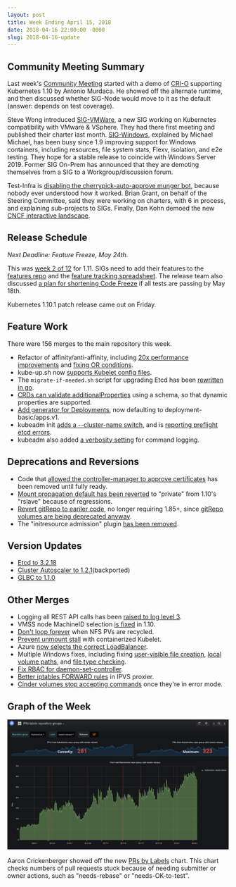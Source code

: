 ```yaml
---
layout: post
title: Week Ending April 15, 2018
date: 2018-04-16 22:00:00 -0000
slug: 2018-04-16-update
---
```


## Community Meeting Summary

Last week's [Community Meeting](http://bit.ly/k8scommunity) started with a demo of [CRI-O](https://github.com/kubernetes-incubator/cri-o) supporting Kubernetes 1.10 by Antonio Murdaca.  He showed off the alternate runtime, and then discussed whether SIG-Node would move to it as the default (answer: depends on test coverage).

Steve Wong introduced [SIG-VMWare](https://github.com/kubernetes/community/tree/master/sig-vmware), a new SIG working on Kubernetes compatibility with VMware & VSphere.  They had there first meeting and published their charter last month.  [SIG-Windows](https://github.com/kubernetes/community/tree/master/sig-windows), explained by Michael Michael, has been busy since 1.9 improving support for Windows containers, including resources, file system stats, Flexv, isolation, and e2e testing.  They hope for a stable release to coincide with Windows Server 2019.  Former SIG On-Prem has announced that they are demoting themselves from a SIG to a Workgroup/discussion forum.

Test-Infra is [disabling the cherrypick-auto-approve munger bot](https://groups.google.com/d/msg/kubernetes-dev/Br2-4pQPOIs/YbSM1YNIBgAJ), because nobody ever understood how it worked.  Brian Grant, on behalf of the Steering Committee, said they were working on charters, with 6 in process, and explaining sub-projects to SIGs.  Finally, Dan Kohn demoed the new [CNCF interactive landscape](https://landscape.cncf.io/).

## Release Schedule

*Next Deadline: Feature Freeze, May 24th.*

This was [week 2 of 12](https://github.com/kubernetes/sig-release/blob/master/releases/release-1.11/release-1.11.md) for 1.11.  SIGs need to add their features to the [features repo](https://github.com/kubernetes/features/issues?q=is%3Aopen+is%3Aissue+milestone%3Av1.11) and the [feature tracking spreadsheet](https://docs.google.com/spreadsheets/d/16N9KSlxWwxUA2gV6jvuW9N8tPRHzNhu1-RYY4Y0RZLs/edit?ouid=103000293055760527954&usp=sheets_home&ths=true). The release team also discussed [a plan for shortening Code Freeze](https://github.com/kubernetes/sig-release/blob/master/releases/release-1.11/release-1.11.md#conditionally-shortening-code-freeze) if all tests are passing by May 18th.

Kubernetes 1.10.1 patch release came out on Friday.

## Feature Work

There were 156 merges to the main repository this week.

* Refactor of affinity/anti-affinity, including [20x performance improvements](https://github.com/kubernetes/kubernetes/pull/62211) and [fixing OR conditions](https://github.com/kubernetes/kubernetes/pull/62556).
* kube-up.sh now [supports Kubelet config files](https://github.com/kubernetes/kubernetes/pull/62183).
* The `migrate-if-needed.sh` script for upgrading Etcd has been [rewritten in go](https://github.com/kubernetes/kubernetes/pull/61241).
* [CRDs can validate additionalProperties](https://github.com/kubernetes/kubernetes/pull/62333) using a schema, so that dynamic properties are supported.
* [Add generator for Deployments](https://github.com/kubernetes/kubernetes/pull/61288), now defaulting to deployment-basic/apps.v1.
* kubeadm init [adds a --cluster-name switch](https://github.com/kubernetes/kubernetes/pull/60852), and is [reporting preflight etcd errors](https://github.com/kubernetes/kubernetes/pull/60585).
* kubeadm also added [a verbosity setting](https://github.com/kubernetes/kubernetes/pull/57661) for command logging.

## Deprecations and Reversions

* Code that [allowed the controller-manager to approve certificates](https://github.com/kubernetes/kubernetes/pull/62471) has been removed until fully ready.
* [Mount propagation default has been reverted](https://github.com/kubernetes/kubernetes/pull/62462) to "private" from 1.10's "rslave" because of regressions.
* [Revert gitRepo to eariler code](https://github.com/kubernetes/kubernetes/pull/62394), no longer requiring 1.85+, since [gitRepo volumes are being deprecated anyway](https://github.com/kubernetes/kubernetes/issues/60999).
* The "initresource admission" plugin [has been removed](https://github.com/kubernetes/kubernetes/pull/58784).

## Version Updates

* [Etcd to 3.2.18](https://github.com/kubernetes/kubernetes/pull/61198)
* [Cluster Autoscaler to 1.2.1](https://github.com/kubernetes/kubernetes/pull/62457)(backported)
* [GLBC to 1.1.0](https://github.com/kubernetes/kubernetes/pull/62427)

## Other Merges

* Logging all REST API calls has been [raised to log level 3](https://github.com/kubernetes/kubernetes/pull/40933).
* VMSS node MachineID selection [is fixed](https://github.com/kubernetes/kubernetes/pull/62611) in 1.10.
* [Don't loop forever](https://github.com/kubernetes/kubernetes/pull/62572) when NFS PVs are recycled.
* [Prevent unmount stall](https://github.com/kubernetes/kubernetes/pull/62467) with containerized Kubelet.
* Azure [now selects the correct LoadBalancer](https://github.com/kubernetes/kubernetes/pull/62450).
* Multiple Windows fixes, including fixing [user-visible file creation](https://github.com/kubernetes/kubernetes/pull/62375), [local volume paths](https://github.com/kubernetes/kubernetes/pull/62018), and [file type checking](https://github.com/kubernetes/kubernetes/pull/62154).
* [Fix RBAC for daemon-set-controller](https://github.com/kubernetes/kubernetes/pull/62146).
* [Better iptables FORWARD rules](https://github.com/kubernetes/kubernetes/pull/62007) in IPVS proxier.
* [Cinder volumes stop accepting commands](https://github.com/kubernetes/kubernetes/pull/61082) once they're in error mode.

## Graph of the Week

![chart showing PRs with needs-rebase](/2018/images/prs-by-label.png)

Aaron Crickenberger showed off the new [PRs by Labels](https://k8s.devstats.cncf.io/d/47/prs-labels-repository-groups?orgId=1) chart.  This chart checks numbers of pull requests stuck because of needing submitter or owner actions, such as "needs-rebase" or "needs-OK-to-test".
